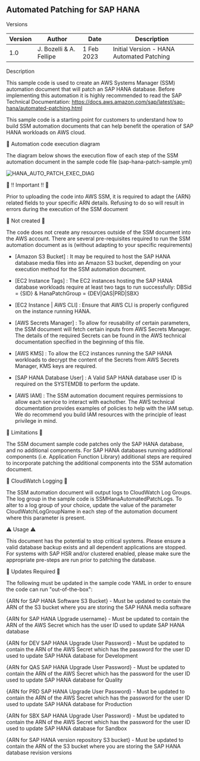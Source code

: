 ## Automated Patching for SAP HANA

Versions

Version | Author | Date | Description |
--- | --- | --- | --- |
1.0 | J. Bozelli & A. Fellipe | 1 Feb 2023 | Initial Version - HANA Automated Patching |

Description

This sample code is used to create an AWS Systems Manager (SSM) automation document that will patch an SAP HANA database. Before implementing  this automation it is highly recommended to read the SAP Technical Documentation: https://docs.aws.amazon.com/sap/latest/sap-hana/automated-patching.html
  
This sample code is a starting point for customers to understand how to build SSM automation documents that can help benefit the operation of SAP HANA workloads on AWS cloud.

:thought_balloon: Automation code execution diagram
  
 The diagram below shows the execution flow of each step of the SSM automation document in the sample code file (sap-hana-patch-sample.yml) 
 

![HANA_AUTO_PATCH_EXEC_DIAG](https://user-images.githubusercontent.com/115275673/207960737-286ebc6b-21c4-4ad2-8788-3c0fb75a0efe.jpg)


:stop_sign: !! Important !! :stop_sign:
  
Prior to uploading the code into AWS SSM, it is required to adapt the {ARN} related fields to your specific ARN details. Refusing to do so will result in errors during the execution of the SSM document
  
:no_entry_sign: Not created :no_entry_sign:
  
The code does not create any resources outside of the SSM document into the AWS account. There are several pre-requisites required to run the SSM automation document as is (without adapting to your specific requirements)
  
* [Amazon S3 Bucket] : It may be required to host the SAP HANA database media files into an Amazon S3 bucket, depending on your execution method for the SSM automation document. 
  
* [EC2 Instance Tags] : The EC2 instances hosting the SAP HANA database workloads require at least two tags to run successfully:
DBSid = {SID} & HanaPatchGroup = {DEV|QAS|PRD|SBX}

* [EC2 Instance | AWS CLI] : Ensure that AWS CLI is properly configured on the instance running HANA. 

* [AWS Secrets Manager] : To allow for reusability of certain parameters, the SSM document will fetch certain inputs from AWS Secrets Manager. The details of the required Secrets can be found in the AWS technical documentation specified in the beginning of this file.

* [AWS KMS] : To allow the EC2 instances running the SAP HANA workloads to decrypt the content of the Secrets from AWS Secrets Manager, KMS keys are required.
  
* [SAP HANA Database User] : A Valid SAP HANA database user ID is required on the SYSTEMDB to perform the update. 
  
* [AWS IAM] : The SSM automation document requires permissions to allow each service to interact with eachother. The AWS technical documentation provides examples of policies to help with the IAM setup. We do recommend you build IAM resources with the principle of least privilege in mind.

:rotating_light: Limitations :rotating_light:
  
The SSM document sample code patches only the SAP HANA database, and no additional components. For SAP HANA databases running additional components (i.e. Application Function Library) additional steps are required to incorporate patching the additional components into the SSM automation document. 

:speech_balloon: CloudWatch Logging :speech_balloon:	

The SSM automation document will output logs to CloudWatch Log Groups. The log group in the sample code is SSMHanaAutomatedPatchLogs. To alter to a log group of your choice, update the value of the parameter CloudWatchLogGroupName in each step of the automation document where this parameter is present.
  
:warning: Usage :warning: 
  
This document has the potential to stop critical systems. Please ensure a valid database backup exists and all dependent applications are stopped. For systems with SAP HSR and/or clustered enabled, please make sure the appropriate pre-steps are run prior to patching the database.

:construction: Updates Required :construction:

The following must be updated in the sample code YAML in order to ensure the code can run "out-of-the-box":

{ARN for SAP HANA Software S3 Bucket} - Must be updated to contain the ARN of the S3 bucket where you are storing the SAP HANA media software
  
{ARN for SAP HANA Upgrade username} - Must be updated to contain the ARN of the AWS Secret which has the user ID used to update SAP HANA database
  
{ARN for DEV SAP HANA Upgrade User Password} - Must be updated to contain the ARN of the AWS Secret which has the password for the user ID used to update SAP HANA database for Development
  
{ARN for QAS SAP HANA Upgrade User Password} - Must be updated to contain the ARN of the AWS Secret which has the password for the user ID used to update SAP HANA database for Quality
  
{ARN for PRD SAP HANA Upgrade User Password} - Must be updated to contain the ARN of the AWS Secret which has the password for the user ID used to update SAP HANA database for Production
  
{ARN for SBX SAP HANA Upgrade User Password} - Must be updated to contain the ARN of the AWS Secret which has the password for the user ID used to update SAP HANA database for Sandbox
  
{ARN for SAP HANA version repository S3 bucket} - Must be updated to contain the ARN of the S3 bucket where you are storing the SAP HANA database revision versions

